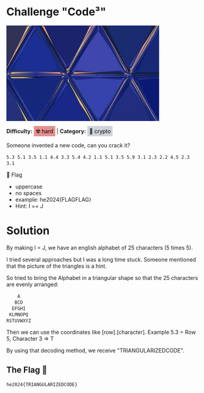# Challenge "Code³"
<img src="banner.jpg" width="400px" alt="Banner Image" /><br/>

**Difficulty:** <span style="background-color: #e68f8f; padding: 5px; color: black;">☢️ hard</span> | **Category:** <span style="background-color: #ced4da; padding: 5px; color: black;">🔐 crypto</span>

Someone invented a new code, can you crack it?

    5.3 5.1 3.5 1.1 4.4 3.3 5.4 4.2 1.1 5.1 3.5 5.9 3.1 2.3 2.2 4.5 2.3 3.1

🚩 Flag
- uppercase
- no spaces
- example: he2024{FLAGFLAG}
- Hint: I == J

# Solution
By making I = J, we have an english alphabet of 25 characters (5 times 5).

I tried several approaches but I was a long time stuck. Someone mentioned that the picture of the triangles is a hint.

So tried to bring the Alphabet in a triangular shape so that the 25 characters are evenly arranged:

        A
       BCD
      EFGHI
     KLMNOPQ
    RSTUVWXYZ

Then we can use the coordinates like [row].[character]. Example 5.3 = Row 5, Character 3 => T

By using that decoding method, we receive "TRIANGULARIZEDCODE".

## The Flag 🚩
    he2024{TRIANGULARIZEDCODE}
